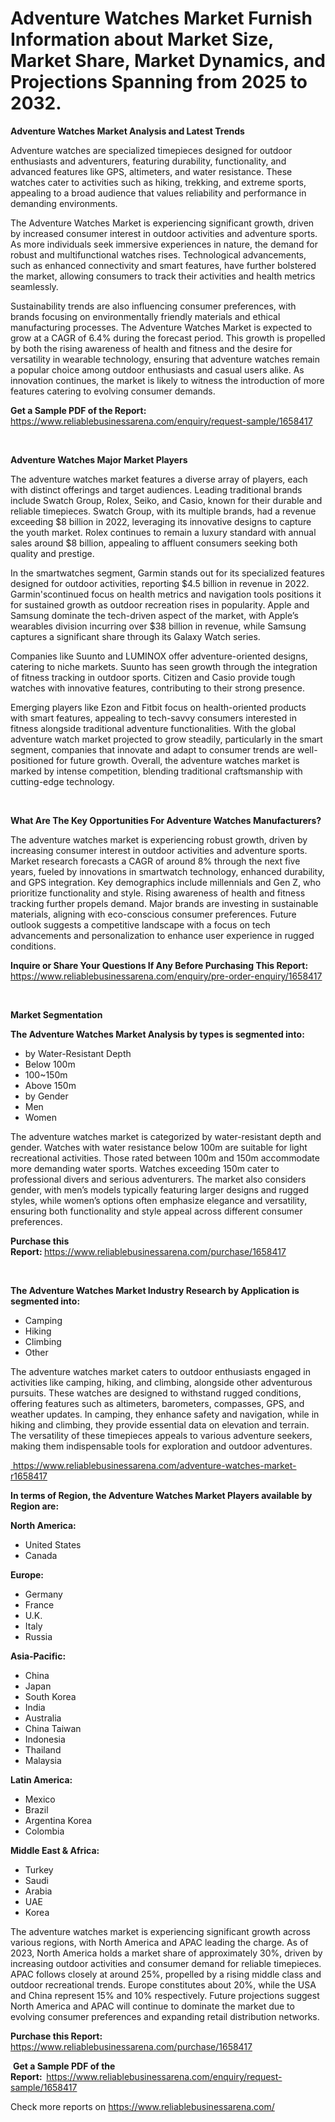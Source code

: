 <p><h1>Adventure Watches Market Furnish Information about Market Size, Market Share, Market Dynamics, and Projections Spanning from 2025 to 2032.</h1></p><p><strong>Adventure Watches Market Analysis and Latest Trends</strong></p>
<p><p>Adventure watches are specialized timepieces designed for outdoor enthusiasts and adventurers, featuring durability, functionality, and advanced features like GPS, altimeters, and water resistance. These watches cater to activities such as hiking, trekking, and extreme sports, appealing to a broad audience that values reliability and performance in demanding environments.</p><p>The Adventure Watches Market is experiencing significant growth, driven by increased consumer interest in outdoor activities and adventure sports. As more individuals seek immersive experiences in nature, the demand for robust and multifunctional watches rises. Technological advancements, such as enhanced connectivity and smart features, have further bolstered the market, allowing consumers to track their activities and health metrics seamlessly.</p><p>Sustainability trends are also influencing consumer preferences, with brands focusing on environmentally friendly materials and ethical manufacturing processes. The Adventure Watches Market is expected to grow at a CAGR of 6.4% during the forecast period. This growth is propelled by both the rising awareness of health and fitness and the desire for versatility in wearable technology, ensuring that adventure watches remain a popular choice among outdoor enthusiasts and casual users alike. As innovation continues, the market is likely to witness the introduction of more features catering to evolving consumer demands.</p></p>
<p><strong>Get a Sample PDF of the Report:&nbsp;</strong> <a href="https://www.reliablebusinessarena.com/enquiry/request-sample/1658417?utm_campaign=2514&utm_medium=2&utm_source=Github&utm_content=ia&utm_term=04042025&utm_id=adventure-watches">https://www.reliablebusinessarena.com/enquiry/request-sample/1658417</a></p>
<p>&nbsp;</p>
<p><strong>Adventure Watches Major Market Players</strong></p>
<p><p>The adventure watches market features a diverse array of players, each with distinct offerings and target audiences. Leading traditional brands include Swatch Group, Rolex, Seiko, and Casio, known for their durable and reliable timepieces. Swatch Group, with its multiple brands, had a revenue exceeding $8 billion in 2022, leveraging its innovative designs to capture the youth market. Rolex continues to remain a luxury standard with annual sales around $8 billion, appealing to affluent consumers seeking both quality and prestige.</p><p>In the smartwatches segment, Garmin stands out for its specialized features designed for outdoor activities, reporting $4.5 billion in revenue in 2022. Garmin'scontinued focus on health metrics and navigation tools positions it for sustained growth as outdoor recreation rises in popularity. Apple and Samsung dominate the tech-driven aspect of the market, with Apple’s wearables division incurring over $38 billion in revenue, while Samsung captures a significant share through its Galaxy Watch series.</p><p>Companies like Suunto and LUMINOX offer adventure-oriented designs, catering to niche markets. Suunto has seen growth through the integration of fitness tracking in outdoor sports. Citizen and Casio provide tough watches with innovative features, contributing to their strong presence.</p><p>Emerging players like Ezon and Fitbit focus on health-oriented products with smart features, appealing to tech-savvy consumers interested in fitness alongside traditional adventure functionalities. With the global adventure watch market projected to grow steadily, particularly in the smart segment, companies that innovate and adapt to consumer trends are well-positioned for future growth. Overall, the adventure watches market is marked by intense competition, blending traditional craftsmanship with cutting-edge technology.</p></p>
<p>&nbsp;</p>
<p><strong>What Are The Key Opportunities For Adventure Watches Manufacturers?</strong></p>
<p><p>The adventure watches market is experiencing robust growth, driven by increasing consumer interest in outdoor activities and adventure sports. Market research forecasts a CAGR of around 8% through the next five years, fueled by innovations in smartwatch technology, enhanced durability, and GPS integration. Key demographics include millennials and Gen Z, who prioritize functionality and style. Rising awareness of health and fitness tracking further propels demand. Major brands are investing in sustainable materials, aligning with eco-conscious consumer preferences. Future outlook suggests a competitive landscape with a focus on tech advancements and personalization to enhance user experience in rugged conditions.</p></p>
<p><strong>Inquire or Share Your Questions If Any Before Purchasing This Report:</strong> <a href="https://www.reliablebusinessarena.com/enquiry/pre-order-enquiry/1658417?utm_campaign=2514&utm_medium=2&utm_source=Github&utm_content=ia&utm_term=04042025&utm_id=adventure-watches">https://www.reliablebusinessarena.com/enquiry/pre-order-enquiry/1658417</a></p>
<p>&nbsp;</p>
<p><strong>Market Segmentation</strong></p>
<p><strong>The Adventure Watches Market Analysis by types is segmented into:</strong></p>
<p><ul><li>by Water-Resistant Depth</li><li>Below 100m</li><li>100~150m</li><li>Above 150m</li><li>by Gender</li><li>Men</li><li>Women</li></ul></p>
<p><p>The adventure watches market is categorized by water-resistant depth and gender. Watches with water resistance below 100m are suitable for light recreational activities. Those rated between 100m and 150m accommodate more demanding water sports. Watches exceeding 150m cater to professional divers and serious adventurers. The market also considers gender, with men’s models typically featuring larger designs and rugged styles, while women’s options often emphasize elegance and versatility, ensuring both functionality and style appeal across different consumer preferences.</p></p>
<p><strong>Purchase this Report:&nbsp;</strong><a href="https://www.reliablebusinessarena.com/purchase/1658417?utm_campaign=2514&utm_medium=2&utm_source=Github&utm_content=ia&utm_term=04042025&utm_id=adventure-watches">https://www.reliablebusinessarena.com/purchase/1658417</a></p>
<p>&nbsp;</p>
<p><strong>The Adventure Watches Market Industry Research by Application is segmented into:</strong></p>
<p><ul><li>Camping</li><li>Hiking</li><li>Climbing</li><li>Other</li></ul></p>
<p><p>The adventure watches market caters to outdoor enthusiasts engaged in activities like camping, hiking, and climbing, alongside other adventurous pursuits. These watches are designed to withstand rugged conditions, offering features such as altimeters, barometers, compasses, GPS, and weather updates. In camping, they enhance safety and navigation, while in hiking and climbing, they provide essential data on elevation and terrain. The versatility of these timepieces appeals to various adventure seekers, making them indispensable tools for exploration and outdoor adventures.</p></p>
<p><a href="https://www.reliablebusinessarena.com/adventure-watches-market-r1658417?utm_campaign=2514&utm_medium=2&utm_source=Github&utm_content=ia&utm_term=04042025&utm_id=adventure-watches">&nbsp;https://www.reliablebusinessarena.com/adventure-watches-market-r1658417</a></p>
<p><strong>In terms of Region, the Adventure Watches Market Players available by Region are:</strong></p>
<p>
    <p> <strong> North America: </strong>
        <ul>
            <li>United States</li>
            <li>Canada</li>
        </ul>
        </p> 
    <p> <strong> Europe: </strong>
        <ul>
            <li>Germany</li>
            <li>France</li>
            <li>U.K.</li>
            <li>Italy</li>
            <li>Russia</li>
        </ul>
        </p> 
    <p> <strong> Asia-Pacific: </strong>
        <ul>
            <li>China</li>
            <li>Japan</li>
            <li>South Korea</li>
            <li>India</li>
            <li>Australia</li>
            <li>China Taiwan</li>
            <li>Indonesia</li>
            <li>Thailand</li>
            <li>Malaysia</li>
        </ul>
        </p> 
    <p> <strong> Latin America: </strong>
        <ul>
            <li>Mexico</li>
            <li>Brazil</li>
            <li>Argentina Korea</li>
            <li>Colombia</li>
        </ul>
        </p> 
    <p> <strong> Middle East & Africa: </strong>
        <ul>
            <li>Turkey</li>
            <li>Saudi</li>
            <li>Arabia</li>
            <li>UAE</li>
            <li>Korea</li>
        </ul>
    </p>
    </p>
<p><p>The adventure watches market is experiencing significant growth across various regions, with North America and APAC leading the charge. As of 2023, North America holds a market share of approximately 30%, driven by increasing outdoor activities and consumer demand for reliable timepieces. APAC follows closely at around 25%, propelled by a rising middle class and outdoor recreational trends. Europe constitutes about 20%, while the USA and China represent 15% and 10% respectively. Future projections suggest North America and APAC will continue to dominate the market due to evolving consumer preferences and expanding retail distribution networks.</p></p>
<p><strong>Purchase this Report: </strong><a href="https://www.reliablebusinessarena.com/purchase/1658417?utm_campaign=2514&utm_medium=2&utm_source=Github&utm_content=ia&utm_term=04042025&utm_id=adventure-watches">https://www.reliablebusinessarena.com/purchase/1658417</a></p>
<p>&nbsp;<strong>Get a Sample PDF of the Report:&nbsp;&nbsp;</strong><a href="https://www.reliablebusinessarena.com/enquiry/request-sample/1658417?utm_campaign=2514&utm_medium=2&utm_source=Github&utm_content=ia&utm_term=04042025&utm_id=adventure-watches">https://www.reliablebusinessarena.com/enquiry/request-sample/1658417</a></p>
<p><strong></strong></p>
<p>Check more reports on <a href="https://www.reliablebusinessarena.com/?utm_campaign=2514&utm_medium=2&utm_source=Github&utm_content=ia&utm_term=04042025&utm_id=adventure-watches">https://www.reliablebusinessarena.com/</a></p>